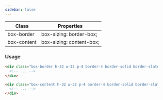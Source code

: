 ```yaml
---
sidebar: false
---
```


| Class       | Properties               |
| ----------- | ------------------------ |
| box-border  | box-sizing: border-box;  |
| box-content | box-sizing: content-box; |

### Usage

```html
<div class="box-border h-32 w-32 p-4 border-4 border-solid border-slate-500">
  <!-- ... -->
</div>

<div class="box-content h-32 w-32 p-4 border-4 border-solid border-slate-500">
  <!-- ... -->
</div>
```

<div class="grid grid-cols-2 gap-8">
<div>
<div class="box-border h-32 w-32 p-4 border-4 border-solid border-slate-500">
  <!-- ... -->
</div>
</div>
<div>
<div class="box-content h-32 w-32 p-4 border-4 border-solid border-slate-500">
  <!-- ... -->
</div>
</div>
</div>